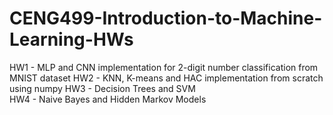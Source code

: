 # CENG499-Introduction-to-Machine-Learning-HWs

HW1 - MLP and CNN implementation for  2-digit number classification from MNIST dataset
HW2 - KNN, K-means and HAC implementation from scratch using numpy
HW3 - Decision Trees and SVM  
HW4 - Naive Bayes and Hidden Markov Models
